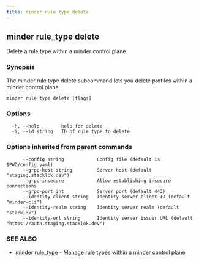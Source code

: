 ```yaml
---
title: minder rule type delete
---
```

## minder rule_type delete

Delete a rule type within a minder control plane

### Synopsis

The minder rule type delete subcommand lets you delete profiles within a
minder control plane.

```
minder rule_type delete [flags]
```

### Options

```
  -h, --help        help for delete
  -i, --id string   ID of rule type to delete
```

### Options inherited from parent commands

```
      --config string            Config file (default is $PWD/config.yaml)
      --grpc-host string         Server host (default "staging.stacklok.dev")
      --grpc-insecure            Allow establishing insecure connections
      --grpc-port int            Server port (default 443)
      --identity-client string   Identity server client ID (default "minder-cli")
      --identity-realm string    Identity server realm (default "stacklok")
      --identity-url string      Identity server issuer URL (default "https://auth.staging.stacklok.dev")
```

### SEE ALSO

* [minder rule_type](minder_rule_type.md)	 - Manage rule types within a minder control plane

